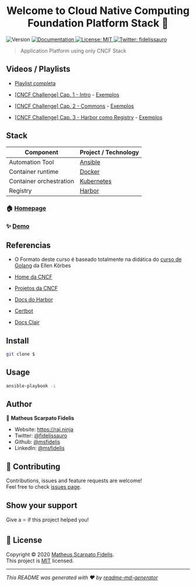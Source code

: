 <h1 align="center">Welcome to Cloud Native Computing Foundation Platform Stack 👋</h1>
<p>
  <img alt="Version" src="https://img.shields.io/badge/version-v0-blue.svg?cacheSeconds=2592000" />
  <a href="/" target="_blank">
    <img alt="Documentation" src="https://img.shields.io/badge/documentation-yes-brightgreen.svg" />
  </a>
  <a href="/LICENSE" target="_blank">
    <img alt="License: MIT" src="https://img.shields.io/badge/License-MIT-yellow.svg" />
  </a>
  <a href="https://twitter.com/fidelissauro" target="_blank">
    <img alt="Twitter: fidelissauro" src="https://img.shields.io/twitter/follow/fidelissauro.svg?style=social" />
  </a>
</p>

> Application Platform using only CNCF Stack 

## Videos / Playlists

* [Playlist completa](https://www.youtube.com/playlist?list=PLsyPhquWMjqEBjY0neO8R7qGIRP0Kkwm3)

* [[CNCF Challenge] Cap. 1 - Intro](https://www.youtube.com/watch?v=pFstphlh5A8&list=PLsyPhquWMjqGk4yowFg-9vvpgwjZH_PBt&index=2&t=0s) - [Exemplos](https://github.com/msfidelis/cncf-platform-stack/tree/cap01_intro)

* [[CNCF Challenge] Cap. 2 - Commons](https://www.youtube.com/watch?v=rpHuIlN46zg&list=PLsyPhquWMjqFIP7jcBz52tqJpgRjuxDKo) - [Exemplos](https://github.com/msfidelis/cncf-platform-stack/tree/cap02_commons)

* [[CNCF Challenge] Cap. 3 - Harbor como Registry](https://www.youtube.com/watch?v=c-1Xw7TcrCs&list=PLsyPhquWMjqEdJHownusV1NMtCycZELEI) - [Exemplos](https://github.com/msfidelis/cncf-platform-stack/tree/cap03_harbor)

## Stack

| Component                 | Project / Technology                  |
| --------------------------|---------------------------------------|
| Automation Tool           | [Ansible](https://www.ansible.com)    |
| Container runtime         | [Docker](https://www.docker.com)      |
| Container orchestration   | [Kubernetes](https://kubernetes.io)   |
| Registry                  | [Harbor](https://goharbor.io)         |

### 🏠 [Homepage](/)

### ✨ [Demo](/)

## Referencias

* O Formato deste curso é baseado totalmente na didática  do [curso de Golang](https://www.youtube.com/watch?v=WiGU_ZB-u0w&list=PLCKpcjBB_VlBsxJ9IseNxFllf-UFEXOdg) da Ellen Körbes

* [Home da CNCF](https://www.cncf.io)
* [Projetos da CNCF](https://www.cncf.io/projects)
* [Docs do Harbor](https://goharbor.io/docs/1.10/)
* [Certbot](https://certbot.eff.org/docs/)
* [Docs Clair](https://github.com/quay/clair/tree/master/Documentation)


## Install

```sh
git clone $
```

## Usage

```sh
ansible-playbook -i 
```

## Author

👤 **Matheus Scarpato Fidelis**

* Website: https://raj.ninja
* Twitter: [@fidelissauro](https://twitter.com/fidelissauro)
* Github: [@msfidelis](https://github.com/msfidelis)
* LinkedIn: [@msfidelis](https://linkedin.com/in/msfidelis)

## 🤝 Contributing

Contributions, issues and feature requests are welcome!<br />Feel free to check [issues page](/issues). 

## Show your support

Give a ⭐️ if this project helped you!

## 📝 License

Copyright © 2020 [Matheus Scarpato Fidelis](https://github.com/msfidelis).<br />
This project is [MIT](/LICENSE) licensed.

***
_This README was generated with ❤️ by [readme-md-generator](https://github.com/kefranabg/readme-md-generator)_